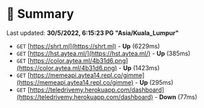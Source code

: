 # 📖 Summary
Last updated: **30/5/2022, 6:15:23 PG "Asia/Kuala_Lumpur"**

- `GET` [https://shrt.ml](https://shrt.ml) - **Up** (6229ms)
- `GET` [https://hst.aytea.ml/](https://hst.aytea.ml/) - **Up** (385ms)
- `GET` [https://color.aytea.ml/4b31d6.png](https://color.aytea.ml/4b31d6.png) - **Up** (1423ms)
- `GET` [https://memeapi.aytea14.repl.co/gimme](https://memeapi.aytea14.repl.co/gimme) - **Up** (295ms)
- `GET` [https://teledrivemy.herokuapp.com/dashboard](https://teledrivemy.herokuapp.com/dashboard) - **Down** (77ms)
